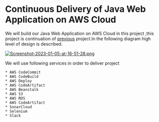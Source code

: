# Continuous Delivery of Java Web Application on AWS Cloud

We will build our Java Web Application on AWS Cloud in this project ,this project is continuation of [previous](https://github.com/hacizeynal/Continuous-Integration-on-AWS-Cloud) project.In the following diagram high level of design is described.

[![Screenshot-2023-01-05-at-16-51-28.png](https://i.postimg.cc/dQ7ZffJv/Screenshot-2023-01-05-at-16-51-28.png)](https://postimg.cc/jCbjwZWk)

We will use following services in order to deliver project

    * AWS CodeCommit
    * AWS CodeBuild
    * AWS Deploy
    * AWS CodeArtifact
    * AWS Beanstalk
    * AWS S3
    * AWS RDS
    * AWS CodeArtifact
    * SonarCloud
    * Selenium 
    * Slack
